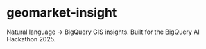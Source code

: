 # geomarket-insight
Natural language → BigQuery GIS insights. Built for the BigQuery AI Hackathon 2025.
